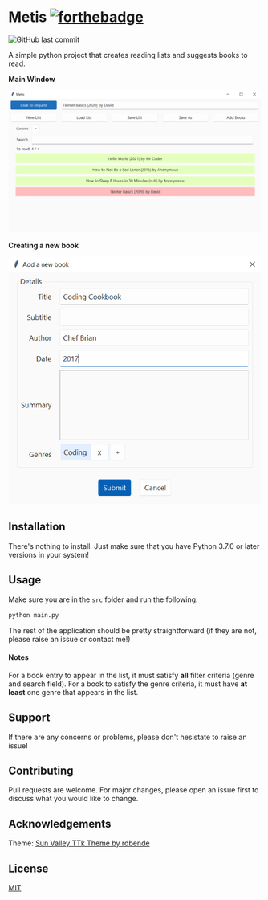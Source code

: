 # Metis [![forthebadge](https://forthebadge.com/images/badges/made-with-python.svg)](https://forthebadge.com)

![GitHub last commit](https://img.shields.io/github/last-commit/smtnhacker/metis?style=flat-square)

A simple python project that creates reading lists and suggests books to read.

**Main Window**

![Metis](https://github.com/smtnhacker/Metis/blob/master/Screenshots/1.PNG) 

**Creating a new book**

![Creating a new book](https://github.com/smtnhacker/Metis/blob/master/Screenshots/2.PNG)

## Installation

There's nothing to install. Just make sure that you have Python 3.7.0 or later versions in your system!

## Usage

Make sure you are in the `src` folder and run the following:

```bash
python main.py
```

The rest of the application should be pretty straightforward (if they are not, please raise an issue or contact me!) 

#### Notes

For a book entry to appear in the list, it must satisfy **all** filter criteria (genre and search field). For a book to satisfy the genre criteria, it must have **at least** one genre that appears in the list.

## Support

If there are any concerns or problems, please don't hesistate to raise an issue!

## Contributing
Pull requests are welcome. For major changes, please open an issue first to discuss what you would like to change.

## Acknowledgements

Theme: [Sun Valley TTk Theme by rdbende](https://github.com/rdbende/Sun-Valley-ttk-theme)

## License
[MIT](https://choosealicense.com/licenses/mit/)
